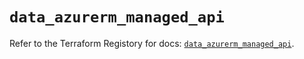 # `data_azurerm_managed_api`

Refer to the Terraform Registory for docs: [`data_azurerm_managed_api`](https://registry.terraform.io/providers/hashicorp/azurerm/3.60.0/docs/data-sources/managed_api).
